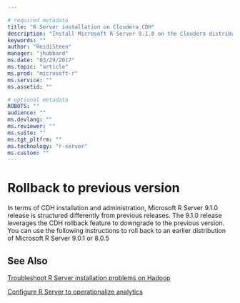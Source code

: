 ```yaml
---

# required metadata
title: "R Server installation on Cloudera CDH"
description: "Install Microsoft R Server 9.1.0 on the Cloudera distribution of Apache Hadoop (CDH)."
keywords: ""
author: "HeidiSteen"
manager: "jhubbard"
ms.date: "03/29/2017"
ms.topic: "article"
ms.prod: "microsoft-r"
ms.service: ""
ms.assetid: ""

# optional metadata
ROBOTS: ""
audience: ""
ms.devlang: ""
ms.reviewer: ""
ms.suite: ""
ms.tgt_pltfrm: ""
ms.technology: "r-server"
ms.custom: ""
---
```


# Rollback to previous version

In terms of CDH installation and administration, Microsoft R Server 9.1.0 release is structured differently from previous releases. The 9.1.0 release leverages the CDH rollback feature to downgrade to the previous version. You can use the following instructions to roll back to an earlier distribution of Microsoft R Server 9.0.1 or 8.0.5 




## See Also

[Troubleshoot R Server installation problems on Hadoop](rserver-install-hadoop-troubleshoot.md)

[Configure R Server to operationalize analytics](operationalize/configuration-initial.md)
